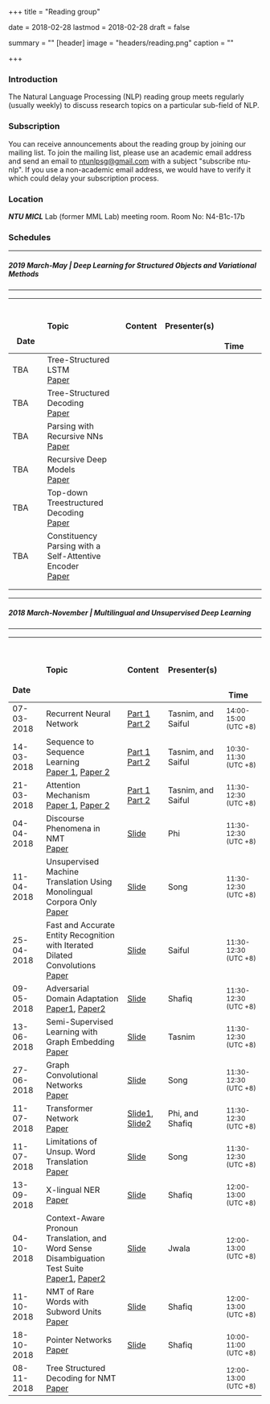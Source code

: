 +++
title = "Reading group"

date = 2018-02-28
lastmod = 2018-02-28
draft = false

summary = ""
[header]
image = "headers/reading.png"
caption = ""

+++

### Introduction
The Natural Language Processing (NLP) reading group meets regularly (usually weekly) to discuss research topics on a particular sub-field of NLP.

### Subscription
You can receive announcements about the reading group by joining our mailing list. To join the mailing list, please use an academic email address and send an email to ntunlpsg@gmail.com with a subject "subscribe ntu-nlp". If you use a non-academic email address, we would have to verify it which could delay your subscription process.

### Location 
***NTU MICL*** Lab (former MML Lab) meeting room.
Room No: N4-B1c-17b

### Schedules

---
##### 2019 March-May  | Deep Learning for Structured Objects and Variational Methods
---

| &nbsp; &nbsp; &nbsp;  &nbsp; &nbsp; &nbsp; &nbsp;  &nbsp; &nbsp; &nbsp; &nbsp;  &nbsp; &nbsp; &nbsp; &nbsp;  &nbsp; 	&nbsp;&nbsp;  &nbsp; 	&nbsp;  Date    | Topic | Content | Presenter(s) | &nbsp; &nbsp; &nbsp;  &nbsp; &nbsp; &nbsp; &nbsp;  &nbsp; &nbsp; &nbsp; &nbsp;  &nbsp; &nbsp; &nbsp; &nbsp;  &nbsp; &nbsp; &nbsp; &nbsp;  &nbsp; &nbsp; &nbsp; &nbsp;  &nbsp; &nbsp; &nbsp; &nbsp;  &nbsp; &nbsp; &nbsp; &nbsp;  &nbsp;Time |
| :------- |:--- |:--- |:--- | :--- |
| TBA | Tree-Structured LSTM <br> [Paper](http://aclweb.org/anthology/P15-1150) |  |  |  |
| TBA | Tree-Structured Decoding <br> [Paper](https://openreview.net/pdf?id=HkYhZDqxg) |  |  |  |
| TBA | Parsing with Recursive NNs <br> [Paper](https://nlp.stanford.edu/pubs/SocherLinNgManning_ICML2011.pdf) |  |  |  |
| TBA | Recursive Deep Models <br> [Paper](https://nlp.stanford.edu/~socherr/EMNLP2013_RNTN.pdf) |  |  |  |
| TBA | Top-down Treestructured Decoding <br> [Paper](http://aclweb.org/anthology/D18-1037) |  |  |  |
| TBA | Constituency Parsing with a Self-Attentive Encoder <br> [Paper](https://arxiv.org/abs/1805.01052) |  |  |  |
| | | | | |
| | | | | |
---
##### 2018 March-November  | Multilingual and Unsupervised Deep Learning
---

| &nbsp; &nbsp; &nbsp;  &nbsp; &nbsp; &nbsp; &nbsp;  &nbsp; &nbsp; &nbsp; &nbsp;  &nbsp; &nbsp; &nbsp; &nbsp;  &nbsp; 	&nbsp;&nbsp;  &nbsp; 	&nbsp;  Date    | Topic | Content | Presenter(s) | &nbsp; &nbsp; &nbsp;  &nbsp; &nbsp; &nbsp; &nbsp;  &nbsp; &nbsp; &nbsp; &nbsp;  &nbsp; &nbsp; &nbsp; &nbsp;  &nbsp; &nbsp; &nbsp; &nbsp;  &nbsp; &nbsp; &nbsp; &nbsp;  &nbsp; &nbsp; &nbsp; &nbsp;  &nbsp; &nbsp; &nbsp; &nbsp;  &nbsp;Time |
| :------- |:--- |:--- |:--- | :--- |
| 07-03-2018 | Recurrent Neural Network | [Part 1](https://drive.google.com/open?id=1Uf9ovCWkW44OR20f4puflLBlN0Nbmkfq) [Part 2](https://drive.google.com/file/d/1ciYPg1ktTv0Yh730b_7NBZhFjmaOTiq4/view?usp=sharing)| Tasnim, and Saiful | <small>14:00-15:00<br> (UTC +8)</small> |
| 14-03-2018 | Sequence to Sequence Learning <br> [Paper 1](https://arxiv.org/abs/1406.1078),  [Paper 2](https://arxiv.org/abs/1409.3215) |[Part 1](https://drive.google.com/file/d/1RYUV3YmPrVoRTujaJ0kt6jyD6-4a8Zie/view?usp=sharing) [Part 2](https://drive.google.com/file/d/1W2BaUNc5IqaDypNiXcb0MweOtCetUqZm/view?usp=sharing) | Tasnim, and Saiful | <small>10:30-11:30 <br> (UTC +8)|
| 21-03-2018| Attention Mechanism <br> [Paper 1](https://arxiv.org/abs/1409.0473), [Paper 2](https://arxiv.org/abs/1508.04025)|[Part 1](https://drive.google.com/open?id=1niMR8LX77DnP_iPzjNRauOdz1wjd_eXp) [Part 2](https://drive.google.com/file/d/1rzX97LRgtQdg6YmVeAq92oLqXGCEjhpb/view) | Tasnim, and Saiful | <small>11:30-12:30 <br>(UTC +8)</small> |
| 04-04-2018| Discourse Phenomena in NMT <br> [Paper](https://arxiv.org/abs/1711.00513)| [Slide](https://drive.google.com/open?id=1FeCJUGiE5-Pnj2BbxehrHPbe-w5IWi-q) | Phi | <small>11:30-12:30 <br>(UTC +8)</small> |
| 11-04-2018|  Unsupervised Machine Translation Using Monolingual Corpora Only <br> [Paper](https://arxiv.org/abs/1711.00043)|[Slide](https://drive.google.com/open?id=1wBDPufG-h581kFIr6H0sk-xLVWHSmETy)  | Song | <small>11:30-12:30 <br>(UTC +8)</small> |
| 25-04-2018|   Fast and Accurate Entity Recognition with Iterated Dilated Convolutions <br> [Paper](https://arxiv.org/abs/1702.02098)|[Slide](https://drive.google.com/file/d/10kI5PBvHs1iO1CdF_QkTsDsOIOeFRgH_/view) | Saiful | <small>11:30-12:30 <br>(UTC +8)</small> |
| 09-05-2018|   Adversarial Domain Adaptation <br> [Paper1](https://arxiv.org/abs/1711.08561), [Paper2](http://openaccess.thecvf.com/content_cvpr_2017/papers/Tzeng_Adversarial_Discriminative_Domain_CVPR_2017_paper.pdf) | [Slide](https://drive.google.com/open?id=1yZyn7dYYWQcrikgKoPeQJj9rDVtIsrne) | Shafiq | <small>11:30-12:30 <br>(UTC +8)</small> |
| 13-06-2018|  Semi-Supervised Learning with Graph Embedding <br> [Paper](https://arxiv.org/abs/1603.08861) | [Slide](https://drive.google.com/file/d/1tcUFCgyswf6RPvV9ZWHcOWLOF1xe4vGT/view?usp=sharing) | Tasnim  | <small>11:30-12:30 <br>(UTC +8)</small> |
| 27-06-2018|  Graph Convolutional Networks <br> [Paper](https://arxiv.org/abs/1609.02907) | [Slide](https://drive.google.com/file/d/1KznZg5msmuk6Xh_At_N0ZDTuDRRiJLWU/view?usp=sharing) | Song  | <small>11:30-12:30 <br>(UTC +8)</small> |
| 11-07-2018|  Transformer Network <br> [Paper](https://papers.nips.cc/paper/7181-attention-is-all-you-need.pdf) | [Slide1](https://drive.google.com/open?id=1z2alCCGLr8MQ0YTws8PVHj9UNd2-iocZ), [Slide2](https://drive.google.com/open?id=1dz3CHoQ9Sat-lpRhN0x3NLh192e-_d-u) | Phi, and Shafiq  | <small>11:30-12:30 <br>(UTC +8)</small> |
| 11-07-2018|  Limitations of Unsup. Word Translation <br> [Paper](https://arxiv.org/abs/1805.03620) | [Slide](https://drive.google.com/open?id=1WJ_bcG4RaRm6lvO1b0fbrnXO7Vp_UwvV) | Song  | <small>11:30-12:30 <br>(UTC +8)</small> |
| 13-09-2018|  X-lingual NER <br> [Paper](https://arxiv.org/abs/1808.09861) | [Slide](https://drive.google.com/file/d/1Yjwev2U7fG97cm0EYmKV78Js-4Iufzn6/view?usp=sharing)  | Shafiq  | <small>12:00-13:00 <br>(UTC +8)</small> |
| 04-10-2018|  Context-Aware Pronoun Translation, and Word Sense Disambiguation Test Suite <br> [Paper1](https://drive.google.com/file/d/1mQE_z6kTsDCFaYtLJpykgqGrwQ8ArNnf/view), [Paper2](https://drive.google.com/file/d/14E1gpIXt_bR9wZno-PIoHUWa447TWN_u/view) | [Slide](https://drive.google.com/open?id=1dyT5Gp_xn4MssaW0WHBuwwoeTFhwxSol)  | Jwala  | <small>12:00-13:00 <br>(UTC +8)</small> |
| 11-10-2018|  NMT of Rare Words with Subword Units <br> [Paper](http://www.aclweb.org/anthology/P16-1162) | [Slide](https://drive.google.com/open?id=1YlnDvKrBpWrQD0W8fer3mRbcN8S4lJ0-) | Shafiq  | <small>12:00-13:00 <br>(UTC +8)</small> |
| 18-10-2018|  Pointer Networks <br> [Paper](https://arxiv.org/abs/1506.03134) | [Slide](https://drive.google.com/open?id=10rAmmwGI7mBdMhI_-7V25_lWXVhTp8Ch) | Shafiq  | <small>10:00-11:00 <br>(UTC +8)</small> |
| 08-11-2018|  Tree Structured Decoding for NMT <br> [Paper](http://aclweb.org/anthology/D18-1037) |  |   | <small>12:00-13:00 <br>(UTC +8)</small> |
<!---
| <span style="color:red">TBA</span> | Neural MT and Image Caption Generation <br> [Paper 1](https://arxiv.org/abs/1610.03017), [Paper 2](https://arxiv.org/abs/1502.03044)| | <span style="color:red">TBA</span> | <span style="color:red">TBA</span> |
| <span style="color:red">TBA</span> | Abstractive Summarization <br> [Paper](https://openreview.net/pdf?id=HkAClQgA-)| | <span style="color:red">TBA</span> | <span style="color:red">TBA</span> |
-->



